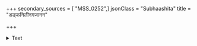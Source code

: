 +++
secondary_sources = [ "MSS_0252",]
jsonClass = "Subhaashita"
title = "अङ्कनिलीनगजानन"

+++

<details><summary>Text</summary>

अङ्कनिलीनगजानन- शङ्काकुलबाहुलेयहृतवसनौ।  
सस्मितहरकरकलितौ हिमगिरितनयास्तनौ जयतः॥
</details>
